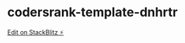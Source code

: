 # codersrank-template-dnhrtr

[Edit on StackBlitz ⚡️](https://stackblitz.com/edit/codersrank-template-dnhrtr)